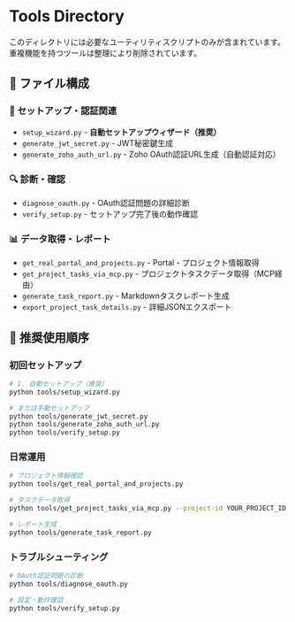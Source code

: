 # Tools Directory

このディレクトリには必要なユーティリティスクリプトのみが含まれています。
重複機能を持つツールは整理により削除されています。

## 📁 ファイル構成

### 🚀 セットアップ・認証関連
- `setup_wizard.py` - **自動セットアップウィザード（推奨）**
- `generate_jwt_secret.py` - JWT秘密鍵生成
- `generate_zoho_auth_url.py` - Zoho OAuth認証URL生成（自動認証対応）

### 🔍 診断・確認
- `diagnose_oauth.py` - OAuth認証問題の詳細診断
- `verify_setup.py` - セットアップ完了後の動作確認

### 📊 データ取得・レポート
- `get_real_portal_and_projects.py` - Portal・プロジェクト情報取得
- `get_project_tasks_via_mcp.py` - プロジェクトタスクデータ取得（MCP経由）
- `generate_task_report.py` - Markdownタスクレポート生成
- `export_project_task_details.py` - 詳細JSONエクスポート

## 🎯 推奨使用順序

### 初回セットアップ
```bash
# 1. 自動セットアップ（推奨）
python tools/setup_wizard.py

# または手動セットアップ
python tools/generate_jwt_secret.py
python tools/generate_zoho_auth_url.py
python tools/verify_setup.py
```

### 日常運用
```bash
# プロジェクト情報確認
python tools/get_real_portal_and_projects.py

# タスクデータ取得
python tools/get_project_tasks_via_mcp.py --project-id YOUR_PROJECT_ID

# レポート生成
python tools/generate_task_report.py
```

### トラブルシューティング
```bash
# OAuth認証問題の診断
python tools/diagnose_oauth.py

# 設定・動作確認
python tools/verify_setup.py
``` 